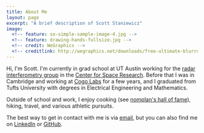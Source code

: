 ```yaml
---
title: About Me
layout: page
excerpt: "A brief description of Scott Staniewicz"
image:
  <!-- feature: so-simple-sample-image-4.jpg -->
  <!-- feature: drawing-hands-fullsize.jpg -->
  <!-- credit: WeGraphics -->
  <!-- creditlink: http://wegraphics.net/downloads/free-ultimate-blurred-background-pack/ -->
---
```



Hi, I'm Scott.
I'm currently in grad school at UT Austin working for the [radar interferometry group](http://sites.utexas.edu/annchen/) in the [Center for Space Research](https://www.csr.utexas.edu/).
Before that I was in Cambridge and working at [Cogo Labs](http://cogolabs.com) for a few years, and I graduated from Tufts University with degrees in Electrical Engineering and Mathematics.

Outside of school and work, I enjoy cooking (see [nomplan's hall of fame](http://www.nomplan.life/scores/)), hiking, travel, and various athletic pursuits.


The best way to get in contact with me is via [email](mailto:scott.stanie@gmail.com), but you can also find me on [LinkedIn](https://www.linkedin.com/pub/scott-staniewicz) or [GitHub](https://github.com/scottstanie).


